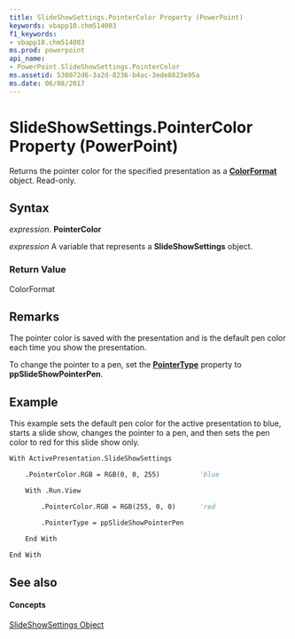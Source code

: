 ```yaml
---
title: SlideShowSettings.PointerColor Property (PowerPoint)
keywords: vbapp10.chm514003
f1_keywords:
- vbapp10.chm514003
ms.prod: powerpoint
api_name:
- PowerPoint.SlideShowSettings.PointerColor
ms.assetid: 530072d6-3a2d-8236-b4ac-3ede8823e95a
ms.date: 06/08/2017
---
```



# SlideShowSettings.PointerColor Property (PowerPoint)

Returns the pointer color for the specified presentation as a  **[ColorFormat](PowerPoint.ColorFormat.md)** object. Read-only.


## Syntax

 _expression_. **PointerColor**

 _expression_ A variable that represents a **SlideShowSettings** object.


### Return Value

ColorFormat


## Remarks

The pointer color is saved with the presentation and is the default pen color each time you show the presentation. 

To change the pointer to a pen, set the  **[PointerType](PowerPoint.SlideShowView.PointerType.md)** property to **ppSlideShowPointerPen**.


## Example

This example sets the default pen color for the active presentation to blue, starts a slide show, changes the pointer to a pen, and then sets the pen color to red for this slide show only.


```vb
With ActivePresentation.SlideShowSettings

    .PointerColor.RGB = RGB(0, 0, 255)          'blue

    With .Run.View

        .PointerColor.RGB = RGB(255, 0, 0)      'red

        .PointerType = ppSlideShowPointerPen

    End With

End With
```


## See also


#### Concepts


[SlideShowSettings Object](PowerPoint.SlideShowSettings.md)

